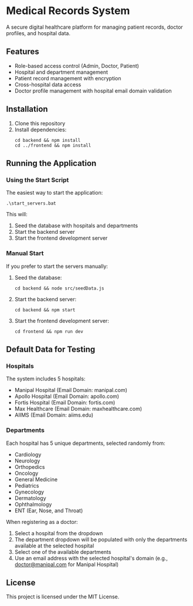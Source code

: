 # Medical Records System

A secure digital healthcare platform for managing patient records, doctor profiles, and hospital data.

## Features

- Role-based access control (Admin, Doctor, Patient)
- Hospital and department management
- Patient record management with encryption
- Cross-hospital data access
- Doctor profile management with hospital email domain validation

## Installation

1. Clone this repository
2. Install dependencies:
   ```
   cd backend && npm install
   cd ../frontend && npm install
   ```

## Running the Application

### Using the Start Script

The easiest way to start the application:

```
.\start_servers.bat
```

This will:
1. Seed the database with hospitals and departments
2. Start the backend server
3. Start the frontend development server

### Manual Start

If you prefer to start the servers manually:

1. Seed the database:
   ```
   cd backend && node src/seedData.js
   ```

2. Start the backend server:
   ```
   cd backend && npm start
   ```

3. Start the frontend development server:
   ```
   cd frontend && npm run dev
   ```

## Default Data for Testing

### Hospitals
The system includes 5 hospitals:
- Manipal Hospital (Email Domain: manipal.com)
- Apollo Hospital (Email Domain: apollo.com)
- Fortis Hospital (Email Domain: fortis.com)
- Max Healthcare (Email Domain: maxhealthcare.com)
- AIIMS (Email Domain: aiims.edu)

### Departments
Each hospital has 5 unique departments, selected randomly from:
- Cardiology
- Neurology
- Orthopedics
- Oncology
- General Medicine
- Pediatrics
- Gynecology
- Dermatology
- Ophthalmology
- ENT (Ear, Nose, and Throat)

When registering as a doctor:
1. Select a hospital from the dropdown
2. The department dropdown will be populated with only the departments available at the selected hospital
3. Select one of the available departments
4. Use an email address with the selected hospital's domain (e.g., doctor@manipal.com for Manipal Hospital)

## License

This project is licensed under the MIT License. 